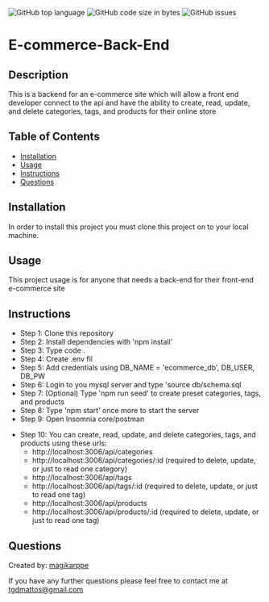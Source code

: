 ![GitHub top language](https://img.shields.io/github/languages/top/ajcuddeback/E-commerce-Back-End)
![GitHub code size in bytes](https://img.shields.io/github/languages/code-size/ajcuddeback/E-commerce-Back-End)
![GitHub issues](https://img.shields.io/github/issues/ajcuddeback/E-commerce-Back-End)

# E-commerce-Back-End

## Description

This is a backend for an e-commerce site which will allow a front end developer connect to the api and have the ability to create, read, update, and delete categories, tags, and products for their online store

## Table of Contents

- [Installation](#installation)
- [Usage](#usage)
- [Instructions](#instructions)
- [Questions](#questions)

## Installation

In order to install this project you must clone this project on to your local machine.

## Usage

This project usage is for anyone that needs a back-end for their front-end e-commerce site

## Instructions

- Step 1: Clone this repository
- Step 2: Install dependencies with 'npm install'
- Step 3: Type code .
- Step 4: Create .env fil
- Step 5: Add credentials using DB_NAME = 'ecommerce_db', DB_USER, DB_PW
- Step 6: Login to you mysql server and type 'source db/schema.sql
- Step 7: (Optional) Type 'npm run seed' to create preset categories, tags, and products
- Step 8: Type 'npm start' once more to start the server
- Step 9: Open Insomnia core/postman
* Step 10: You can create, read, update, and delete categories, tags, and products using these urls:
  - http://localhost:3006/api/categories
  - http://localhost:3006/api/categories/:id (required to delete, update, or just to read one category)
  - http://localhost:3006/api/tags
  - http://localhost:3006/api/tags/:id (required to delete, update, or just to read one tag)
  - http://localhost:3006/api/products
  - http://localhost:3006/api/products/:id (required to delete, update, or just to read one tag)

## Questions

Created by: [magikarppe](https://github.com/magikarppe)

If you have any further questions please feel free to contact me at [tgdmattos@gmail.com](tgdmattos@gmail.com)
